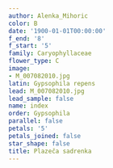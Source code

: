 ```yaml
---
author: Alenka_Mihoric
color: B
date: '1900-01-01T00:00:00'
f_end: '8'
f_start: '5'
family: Caryophyllaceae
flower_type: C
image:
- M_007082010.jpg
latin: Gypsophila repens
lead: M_007082010.jpg
lead_sample: false
name: index
order: Gypsophila
parallel: false
petals: '5'
petals_joined: false
star_shape: false
title: Plazeča sadrenka
---
```


